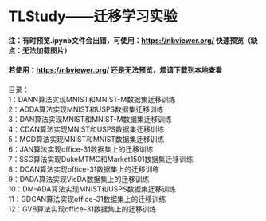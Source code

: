 # TLStudy——迁移学习实验
#### 注：有时预览.ipynb文件会出错，可使用：https://nbviewer.org/ 快速预览（缺点：无法加载图片）
#### 若使用：https://nbviewer.org/ 还是无法预览，烦请下载到本地查看
目录：<br/>
1：DANN算法实现MNIST和MNIST-M数据集迁移训练<br/>
2：ADDA算法实现MNIST和USPS数据集迁移训练<br/>
3：DAN算法实现MNIST和MNIST-M数据集迁移训练<br/>
4：CDAN算法实现MNIST和USPS数据集迁移训练<br/>
5：MCD算法实现MNIST和MNIST数据集迁移训练<br/>
6：JAN算法实现office-31数据集上的迁移训练<br/>
7：SSG算法实现DukeMTMC和Market1501数据集迁移训练<br/>
8：DCAN算法实现office-31数据集上的迁移训练<br/>
9：DADA算法实现VisDA数据集上的迁移训练<br/>
10：DM-ADA算法实现MNIST和USPS数据集迁移训练<br/>
11：GDCAN算法实现office-31数据集上的迁移训练<br/>
12：GVB算法实现office-31数据集上的迁移训练<br/>
